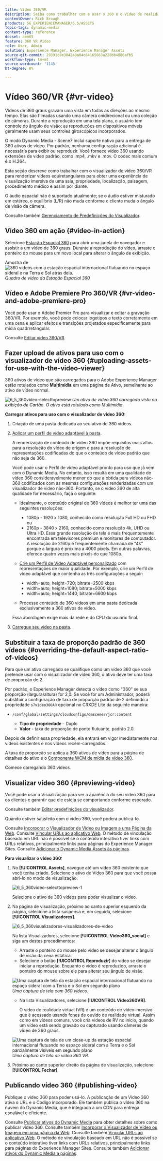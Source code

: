 ```yaml
---
title: Vídeo 360/VR
description: Saiba como trabalhar com e usar o 360 e o Vídeo de realidade virtual (VR) no Dynamic Media.
contentOwner: Rick Brough
products: SG_EXPERIENCEMANAGER/6.5/ASSETS
topic-tags: dynamic-media
content-type: reference
docset: aem65
feature: 360 VR Video
role: User, Admin
solution: Experience Manager, Experience Manager Assets
source-git-commit: 29391c8e3042a8a04c64165663a228bb4886afb5
workflow-type: tm+mt
source-wordcount: '1145'
ht-degree: 0%

---
```


# Vídeo 360/VR {#vr-video}

Vídeos de 360 graus gravam uma vista em todas as direções ao mesmo tempo. Elas são filmadas usando uma câmera onidirecional ou uma coleção de câmeras. Durante a reprodução em uma tela plana, o usuário tem controle do ângulo de visão; as reproduções em dispositivos móveis geralmente usam seus controles giroscópicos incorporados.

O modo Dynamic Media - Scene7 inclui suporte nativo para a entrega de 360 ativos de vídeo. Por padrão, nenhuma configuração adicional é necessária para exibir ou reproduzir. Você fornece vídeo 360 usando extensões de vídeo padrão, como .mp4, .mkv e .mov. O codec mais comum é o H.264.

Esta seção descreve como trabalhar com o visualizador de vídeo 360/VR para renderizar vídeos equiretangulares para obter uma experiência de visualização imersiva de uma sala, propriedade, localização, paisagem, procedimento médico e assim por diante.

O áudio espacial não é suportado atualmente; se o áudio estiver misturado em estéreo, o equilíbrio (L/R) não muda conforme o cliente muda o ângulo de visão da câmera.

Consulte também [Gerenciamento de Predefinições do Visualizador](/help/assets/managing-viewer-presets.md).

## Vídeo 360 em ação {#video-in-action}

Selecione [Estação Espacial 360](https://s7d1.scene7.com/s7viewers/html5/Video360Viewer.html?asset=Viewers/space_station_360-AVS) para abrir uma janela de navegador e assistir a um vídeo de 360 graus. Durante a reprodução do vídeo, arraste o ponteiro do mouse para um novo local para alterar o ângulo de exibição.

Amostra de ![360 vídeos com a estação espacial internacional flutuando no espaço sideral e na Terra e Sol atrás dela.](assets/6_5_360videoiss_simplified.png)
*Quadro de vídeo da Estação Espacial 360*

## Vídeo e Adobe Premiere Pro 360/VR {#vr-video-and-adobe-premiere-pro}

Você pode usar o Adobe Premier Pro para visualizar e editar a gravação 360/VR. Por exemplo, você pode colocar logotipos e texto corretamente em uma cena e aplicar efeitos e transições projetados especificamente para mídia quadrretangular.

Consulte [Editar vídeo 360/VR](https://helpx.adobe.com/premiere-pro/how-to/edit-360-vr-video.html).

## Fazer upload de ativos para uso com o visualizador de vídeo 360 {#uploading-assets-for-use-with-the-video-viewer}

360 ativos de vídeo que são carregados para o Adobe Experience Manager estão rotulados como **Multimídia** em uma página de Ativo, semelhante ao ativo de vídeo normal.

![6_5_360video-selecttopreview](assets/6_5_360video-selecttopreview.png)
*Um ativo de vídeo 360 carregado visto na exibição de Cartão. O ativo está rotulado como Multimídia.*

**Carregar ativos para uso com o visualizador de vídeo 360:**

1. Criação de uma pasta dedicada ao seu ativo de 360 vídeos.
1. [Aplicar um perfil de vídeo adaptável à pasta](/help/assets/video-profiles.md#applying-a-video-profile-to-folders).

   A renderização de conteúdo de vídeo 360 impõe requisitos mais altos para a resolução do vídeo de origem e para a resolução de representações codificadas do que o conteúdo de vídeo padrão que não seja de 360.

   Você pode usar o Perfil de vídeo adaptável pronto para uso que já vem com o Dynamic Media. No entanto, isso resulta em uma qualidade de vídeo 360 consideravelmente menor do que a obtida para vídeos não-360 codificados com as mesmas configurações renderizadas com um visualizador de vídeo não-360. Portanto, se o vídeo 360 de alta qualidade for necessário, faça o seguinte:

   * Idealmente, o conteúdo original de 360 vídeos é melhor ter uma das seguintes resoluções:

      * 1080p - 1920 x 1080, conhecido como resolução Full HD ou FHD ou
      * 2160p - 3840 x 2160, conhecido como resolução 4k, UHD ou Ultra HD. Essa grande resolução de tela é mais frequentemente encontrada em televisores premium e monitores de computador. A resolução de 2160p é frequentemente chamada de &quot;4k&quot; porque a largura é próxima a 4000 pixels. Em outras palavras, oferece quatro vezes mais pixels do que 1080p.

   * [Crie um Perfil de Vídeo Adaptável personalizado](/help/assets/video-profiles.md#creating-a-video-encoding-profile-for-adaptive-streaming) com representações de maior qualidade. Por exemplo, crie um Perfil de vídeo adaptável que contenha as três configurações a seguir:

      * width=auto; height=720; bitrate=2500 kbps
      * width=auto; height=1080; bitrate=5000 kbps
      * width=auto; height=1440; bitrate=6600 kbps

   * Processe conteúdo de 360 vídeos em uma pasta dedicada exclusivamente a 360 ativos de vídeo.

   Essa abordagem exige mais da rede e do CPU do usuário final.

1. [Carregue seu vídeo na pasta](/help/assets/managing-video-assets.md#upload-and-preview-video-assets).

## Substituir a taxa de proporção padrão de 360 vídeos  {#overriding-the-default-aspect-ratio-of-videos}

Para que um ativo carregado se qualifique como um vídeo 360 que você pretende usar com o visualizador de vídeo 360, o ativo deve ter uma taxa de proporção de 2.

Por padrão, o Experience Manager detecta o vídeo como &quot;360&quot; se sua proporção (largura/altura) for 2,0. Se você for um Administrador, poderá substituir a configuração de taxa de proporção padrão de 2 definindo a propriedade `s7video360AR` opcional no CRXDE Lite da seguinte maneira:

* `/conf/global/settings/cloudconfigs/dmscene7/jcr:content`

   * **Tipo de propriedade** - Duplo
   * **Valor** - taxa de proporção de ponto flutuante, padrão 2.0.

Depois de definir essa propriedade, ela entrará em vigor imediatamente nos vídeos existentes e nos vídeos recém-carregados.

A taxa de proporção se aplica a 360 ativos de vídeo para a página de detalhes do ativo e o [Componente WCM de mídia de vídeo 360](/help/assets/adding-dynamic-media-assets-to-pages.md#dynamic-media-components).

Comece carregando 360 vídeos.

## Visualizar vídeo 360 {#previewing-video}

Você pode usar a Visualização para ver a aparência do seu vídeo 360 para os clientes e garantir que ele esteja se comportando conforme esperado.

Consulte também [Editar predefinições do visualizador](/help/assets/managing-viewer-presets.md#editing-viewer-presets).

Quando estiver satisfeito com o vídeo 360, você poderá publicá-lo.

Consulte [Incorporar o Visualizador de Vídeo ou Imagem a uma Página da Web](/help/assets/embed-code.md).
Consulte [Vincular URLs ao aplicativo Web](/help/assets/linking-urls-to-yourwebapplication.md). O método de vinculação baseado em URL não é possível se o conteúdo interativo tiver links com URLs relativos, principalmente links para páginas do Experience Manager Sites.
Consulte [Adicionar o Dynamic Media Assets às páginas](/help/assets/adding-dynamic-media-assets-to-pages.md).

**Para visualizar o vídeo 360:**

1. No **[!UICONTROL Assets]**, navegue até um vídeo 360 existente que você tenha criado. Selecione o ativo de Vídeo 360 para que você possa abri-lo no modo de visualização.

   ![6_5_360video-selecttopreview-1](assets/6_5_360video-selecttopreview-1.png)

   Selecione o ativo de 360 vídeos para poder visualizar o vídeo.

1. Na página de visualização, próximo ao canto superior esquerdo da página, selecione a lista suspensa e, em seguida, selecione **[!UICONTROL Visualizadores]**.

   ![6_5_360visualizadores-visualizadores-de-vídeo](assets/6_5_360video-preview-viewers.png)

   Na lista Visualizadores, selecione **[!UICONTROL Video360_social]** e siga um destes procedimentos:

   * Arraste o ponteiro do mouse pelo vídeo se desejar alterar o ângulo de visão da cena estática.
   * Selecione o botão **[!UICONTROL Reproduzir]** do vídeo se desejar iniciar a reprodução. Enquanto o vídeo é reproduzido, arraste o ponteiro do mouse sobre ele para alterar seu ângulo de visão.

   ![Uma captura de tela da estação espacial internacional flutuando no espaço sideral com a Terra e o Sol em segundo plano ](assets/6_5_360video-preview-video360-social.png)*Uma captura de tela com 360 vídeos.*

   * Na lista Visualizadores, selecione **[!UICONTROL Video360VR]**.

     O vídeo de realidade virtual (VR) é um conteúdo de vídeo imersivo que é acessado usando fones de ouvido de realidade virtual. Assim como em vídeos comuns, você cria vídeos de RV no início, quando um vídeo está sendo gravado ou capturado usando câmeras de vídeo de 360 graus.

   ![Uma captura de tela de um close-up da estação espacial internacional flutuando no espaço sideral com a Terra e o Sol parcialmente visíveis em segundo plano](assets/6_5_360video-preview-video360vr.png)
   *Uma captura de tela de vídeo 360 VR.*

1. Próximo ao canto superior direito da página de visualização, selecione **[!UICONTROL Fechar]**.

## Publicando vídeo 360 {#publishing-video}

Publique o vídeo 360 para poder usá-lo. A publicação de um Vídeo 360 ativa o URL e o Código incorporado. Ele também publica o vídeo 360 na nuvem do Dynamic Media, que é integrada a um CDN para entrega escalável e eficiente.

Consulte [Publicar ativos do Dynamic Media](/help/assets/publishing-dynamicmedia-assets.md) para obter detalhes sobre como publicar vídeo 360.
Consulte também [Incorporar o Visualizador de Vídeo ou Imagem em uma página da Web](/help/assets/embed-code.md).
Consulte também [Vincular URLs ao aplicativo Web](/help/assets/linking-urls-to-yourwebapplication.md). O método de vinculação baseado em URL não é possível se o conteúdo interativo tiver links com URLs relativos, principalmente links para páginas do Experience Manager Sites.
Consulte também [Adicionar ativos do Dynamic Media a páginas](/help/assets/adding-dynamic-media-assets-to-pages.md).
